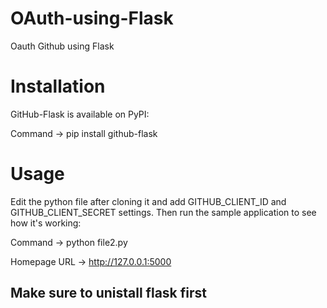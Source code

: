 # OAuth-using-Flask
Oauth Github using Flask

# Installation
GitHub-Flask is available on PyPI:

Command -> pip install github-flask

# Usage
Edit the python file after cloning it and add GITHUB_CLIENT_ID and GITHUB_CLIENT_SECRET settings. Then run the sample application to see how it's working:

Command -> python file2.py

Homepage URL -> http://127.0.0.1:5000

## Make sure to unistall flask first 
